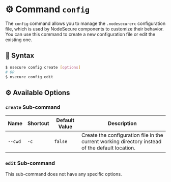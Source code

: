 # ⚙️ Command `config`

The `config` command allows you to manage the `.nodesecurerc` configuration file, which is used by NodeSecure components to customize their behavior. You can use this command to create a new configuration file or edit the existing one.

## 📜 Syntax

```bash
$ nsecure config create [options]
# OR
$ nsecure config edit
```

## ⚙️ Available Options

### `create` Sub-command

| Name | Shortcut | Default Value | Description |
|---|---|---|---|
| `--cwd` | `-c` | `false` | Create the configuration file in the current working directory instead of the default location. |

### `edit` Sub-command

This sub-command does not have any specific options.
